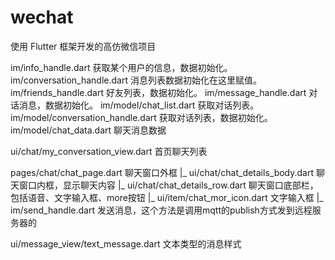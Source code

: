 # wechat
使用 Flutter 框架开发的高仿微信项目

im/info_handle.dart 获取某个用户的信息，数据初始化。
im/conversation_handle.dart 消息列表数据初始化在这里赋值。
im/friends_handle.dart 好友列表，数据初始化。
im/message_handle.dart 对话消息，数据初始化。
im/model/chat_list.dart 获取对话列表。
im/model/conversation_handle.dart 获取对话列表，数据初始化。
im/model/chat_data.dart 聊天消息数据

ui/chat/my_conversation_view.dart 首页聊天列表


pages/chat/chat_page.dart 聊天窗口外框
    |_ ui/chat/chat_details_body.dart 聊天窗口内框，显示聊天内容
    |_ ui/chat/chat_details_row.dart  聊天窗口底部栏，包括语音、文字输入框、more按钮
        |_ ui/item/chat_mor_icon.dart 文字输入框
          |_ im/send_handle.dart 发送消息，这个方法是调用mqtt的publish方式发到远程服务器的

ui/message_view/text_message.dart 文本类型的消息样式